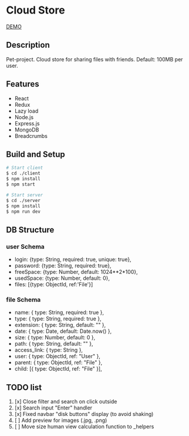 # Cloud Store

[DEMO](https://disk.vskill.ru)

## Description

Pet-project.
Cloud store for sharing files with friends. 
Default: 100MB per user.

## Features

- React
- Redux
- Lazy load
- Node.js
- Express.js
- MongoDB
- Breadcrumbs

## Build and Setup

```bash
# Start client
$ cd ./client
$ npm install
$ npm start

# Start server
$ cd ./server
$ npm install
$ npm run dev
```

## DB Structure

### user Schema
- login: {type: String, required: true, unique: true},
- password: {type: String, required: true},
- freeSpace: {type: Number, default: 1024**2*100},
- usedSpace: {type: Number, default: 0},
- files: [{type: ObjectId, ref:'File'}]

### file Schema
- name: { type: String, required: true },
- type: { type: String, required: true },
- extension: { type: String, default: "" },
- date: { type: Date, default: Date.now() },
- size: { type: Number, default: 0 },
- path: { type: String, default: "" },
- access_link: { type: String },
- user: { type: ObjectId, ref: "User" },
- parent: { type: ObjectId, ref: "File" },
- child: [{ type: ObjectId, ref: "File" }],


## TODO list

1. [x] Close filter and search on click outside
2. [x] Search input "Enter" handler
3. [x] Fixed navbar "disk buttons" display (to avoid shaking)
4. [ ] Add preview for images (.jpg, .png)
5. [ ] Move size human view calculation function to _helpers
